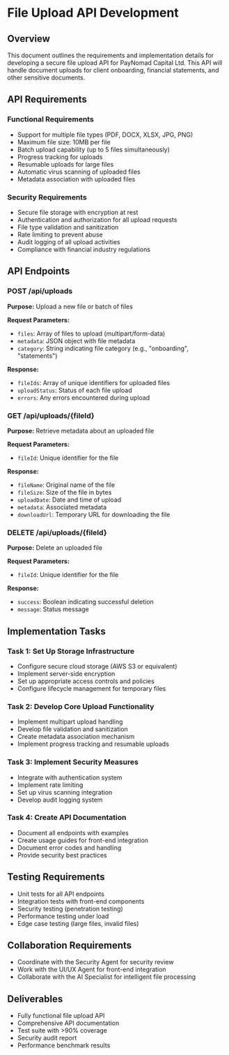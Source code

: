 # File Upload API Development

## Overview

This document outlines the requirements and implementation details for developing a secure file upload API for PayNomad Capital Ltd. This API will handle document uploads for client onboarding, financial statements, and other sensitive documents.

## API Requirements

### Functional Requirements
- Support for multiple file types (PDF, DOCX, XLSX, JPG, PNG)
- Maximum file size: 10MB per file
- Batch upload capability (up to 5 files simultaneously)
- Progress tracking for uploads
- Resumable uploads for large files
- Automatic virus scanning of uploaded files
- Metadata association with uploaded files

### Security Requirements
- Secure file storage with encryption at rest
- Authentication and authorization for all upload requests
- File type validation and sanitization
- Rate limiting to prevent abuse
- Audit logging of all upload activities
- Compliance with financial industry regulations

## API Endpoints

### POST /api/uploads
**Purpose:** Upload a new file or batch of files

**Request Parameters:**
- `files`: Array of files to upload (multipart/form-data)
- `metadata`: JSON object with file metadata
- `category`: String indicating file category (e.g., "onboarding", "statements")

**Response:**
- `fileIds`: Array of unique identifiers for uploaded files
- `uploadStatus`: Status of each file upload
- `errors`: Any errors encountered during upload

### GET /api/uploads/{fileId}
**Purpose:** Retrieve metadata about an uploaded file

**Request Parameters:**
- `fileId`: Unique identifier for the file

**Response:**
- `fileName`: Original name of the file
- `fileSize`: Size of the file in bytes
- `uploadDate`: Date and time of upload
- `metadata`: Associated metadata
- `downloadUrl`: Temporary URL for downloading the file

### DELETE /api/uploads/{fileId}
**Purpose:** Delete an uploaded file

**Request Parameters:**
- `fileId`: Unique identifier for the file

**Response:**
- `success`: Boolean indicating successful deletion
- `message`: Status message

## Implementation Tasks

### Task 1: Set Up Storage Infrastructure
- Configure secure cloud storage (AWS S3 or equivalent)
- Implement server-side encryption
- Set up appropriate access controls and policies
- Configure lifecycle management for temporary files

### Task 2: Develop Core Upload Functionality
- Implement multipart upload handling
- Develop file validation and sanitization
- Create metadata association mechanism
- Implement progress tracking and resumable uploads

### Task 3: Implement Security Measures
- Integrate with authentication system
- Implement rate limiting
- Set up virus scanning integration
- Develop audit logging system

### Task 4: Create API Documentation
- Document all endpoints with examples
- Create usage guides for front-end integration
- Document error codes and handling
- Provide security best practices

## Testing Requirements

- Unit tests for all API endpoints
- Integration tests with front-end components
- Security testing (penetration testing)
- Performance testing under load
- Edge case testing (large files, invalid files)

## Collaboration Requirements

- Coordinate with the Security Agent for security review
- Work with the UI/UX Agent for front-end integration
- Collaborate with the AI Specialist for intelligent file processing

## Deliverables

- Fully functional file upload API
- Comprehensive API documentation
- Test suite with >90% coverage
- Security audit report
- Performance benchmark results

